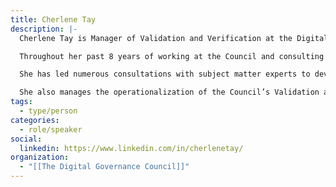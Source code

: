 ```yaml
---
title: Cherlene Tay
description: |-
  Cherlene Tay is Manager of Validation and Verification at the Digital Governance Council, a Canadian Standards Development Organisation accredited by the Standards Council of Canada to publish national digital governance standards.

  Throughout her past 8 years of working at the Council and consulting at KPMG, she has provided governance, risk management and compliance expertise to government bodies, regulatory agencies, and not-for-profit organizations.

  She has led numerous consultations with subject matter experts to develop National Standards of Canada on artificial intelligence ethics, data governance, cybersecurity, as well as age assurance technologies.

  She also manages the operationalization of the Council’s Validation and Verification program which audits and reviews organizations against digital governance standards.
tags:
  - type/person
categories:
  - role/speaker
social:
  linkedin: https://www.linkedin.com/in/cherlenetay/
organization:
  - "[[The Digital Governance Council]]"
---
```

